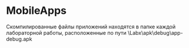 # MobileApps
Скомпилированные файлы приложений находятся в папке каждой лабораторной работы, расположенные по пути \Labx\apk\debug\app-debug.apk
